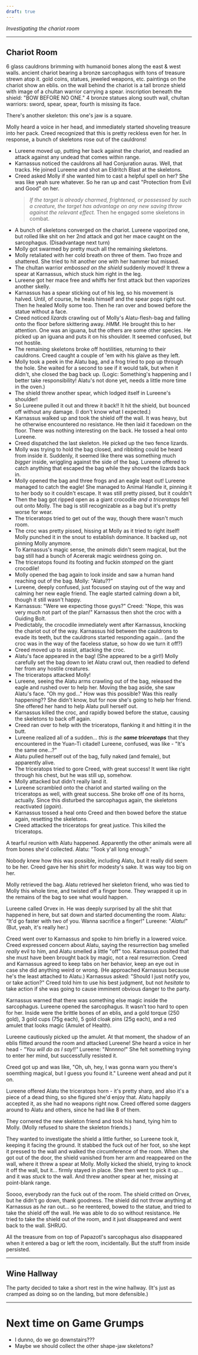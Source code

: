 ```yaml
---
draft: true
---
```

*Investigating the chariot room*

---
 
## Chariot Room

6 glass cauldrons brimming with humanoid bones along the east & west walls.
ancient chariot bearing a bronze sarcophagus with tons of treasure strewn atop it.
    gold coins, statues, jeweled weapons, etc.
paintings on the chariot show an eblis.
on the wall behind the chariot is a tall bronze shield with image of a chultan warrior carrying a spear.
    inscription beneath the shield:
    "BOW BEFORE NO ONE."
4 bronze statues along south wall, chultan warriors:
sword, spear, spear, fourth is missing its face.

There's another skeleton: this one's jaw is a square.

Molly heard a voice in her head, and immediately started shoveling treasure into her pack.
    Creed recognized that this is pretty reckless even for her.
In response, a bunch of skeletons rose out of the cauldrons!

- Lureene moved up, putting her back against the chariot, and readied an attack against any undead that comes within range.
- Karnassus noticed the cauldrons all had Conjuration auras. Well, that tracks. He joined Lureene and shot an Eldritch Blast at the skeletons.
- Creed asked Molly if she wanted him to cast a helpful spell on her? She was like yeah sure whatever. So he ran up and cast "Protection from Evil and Good" on her.  
  >  *If the target is already charmed, frightened, or possessed by such a creature, the target has advantage on any new saving throw against the relevant effect.*
  Then he engaged some skeletons in combat.
- A bunch of skeletons converged on the chariot. Lureene vaporized one, but rolled like shit on her 2nd attack and got her mace caught on the sarcophagus. (Disadvantage next turn)
- Molly got swarmed by pretty much all the remaining skeletons.
- Molly retaliated with her cold breath on three of them. Two froze and shattered.
  She tried to hit another one with her hammer but missed.
- The chultan warrior *embossed on the shield* suddenly moved! It threw a spear at Karnassus, which stuck him right in the leg.
- Lureene got her mace free and whiffs her first attack but then vaporizes another skelly.
- Karnassus has a spear sticking out of his leg, so his movement is halved. Until, of course, he heals himself and the spear pops right out. Then he healed Molly some too.
  Then he ran over and bowed before the statue without a face.
- Creed noticed *lizards* crawling out of Molly's Alatu-flesh-bag and falling onto the floor before skittering away. *HMM*. He brought this to her attention.
  One was an iguana, but the others are some other species.
  He picked up an iguana and puts it on his shoulder. It seemed confused, but not hostile.
- The remaining skeletons broke off hostilities, returning to their cauldrons. Creed caught a couple of 'em with his glaive as they left.
- Molly took a peek in the Alatu bag, and a frog tried to pop up through the hole.
  She waited for a second to see if it would talk, but when it didn't, she closed the bag back up. (Logic: Something's happening and I better take responsibility! Alatu's not done yet, needs a little more time in the oven.)
- The shield threw another spear, which lodged itself in Lureene's shoulder!
- So Lureene pulled it out and threw it back!! It hit the shield, but bounced off without any damage. (I don't know what I expected.)
- Karnassus walked up and took the shield off the wall. It was heavy, but he otherwise encountered no resistance. He then laid it facedown on the floor.
  There was nothing interesting on the back.
  He tossed a heal onto Lureene.
- Creed dispatched the last skeleton.
  He picked up the two fence lizards.
- Molly was trying to hold the bag closed, and ribbiting could be heard from inside it.
  Suddenly, it seemed like there was something much *bigger* inside, wriggling against the side of the bag.
  Lureene offered to catch anything that escaped the bag while they shoved the lizards back in.
- Molly opened the bag and three frogs and an eagle leapt out!
  Lureene managed to catch the eagle! She managed to Animal Handle it, pinning it to her body so it couldn't escape. It was still pretty pissed, but it couldn't 
- Then the bag got ripped open as a giant crocodile *and a triceratops* fell out onto Molly.
    The bag is still recognizable as a bag but it's pretty worse for wear.
- The triceratops tried to get out of the way, though there wasn't much room.
- The croc was pretty pissed, hissing at Molly as it tried to right itself!
Molly punched it in the snout to establish dominance.
It backed up, not pinning Molly anymore.
- To Karnassus's magic sense, the *animals* didn't seem magical, but the bag still had a bunch of Acererak magic weirdness going on.
- The triceratops found its footing and fuckin *stomped* on the giant crocodile!
- Molly opened the bag again to look inside and saw a human hand reaching out of the bag.
  Molly: "Alatu??"
- Lureene, deeply confused, just focused on staying out of the way and calming her new eagle friend. The eagle started calming down a bit, though it still wasn't happy.
- Karnassus: "Were we expecting those guys?"
  Creed: "Nope, this was very much not part of the plan!"
  Karnassus then shot the croc with a Guiding Bolt.
- Predictably, the crocodile immediately went after Karnassus, knocking the chariot out of the way. Karnassus hid between the cauldrons to evade its teeth, but the cauldrons started responding again... (and the croc was in the way of the faceless statue, so how do we turn it off?)
- Creed moved up to assist, attacking the croc.
- Alatu's face appeared in the bag! (She appeared to be a girl!)
  Molly carefully set the bag down to let Alatu crawl out, then readied to defend her from any hostile creatures.
- The triceratops attacked Molly!
- Lureene, seeing the Alatu arms crawling out of the bag, released the eagle and rushed over to help her. Moving the bag aside, she saw Alatu's face. "Oh my god..."
  How was this possible? Was this really happening?? She didn't know, but for now she's going to help her friend.
  She offered her hand to help Alatu pull herself out.
- Karnassus killed the croc, and rapidly bowed before the statue, causing the skeletons to back off again.
- Creed ran over to help with the triceratops, flanking it and hitting it in the butt.
- Lureene realized all of a sudden... *this is the **same triceratops*** that they encountered in the Yuan-Ti citadel!
  Lureene, confused, was like - "It's the same one...?"
- Alatu pulled herself out of the bag, fully naked (and female), but apparently alive.
- The triceratops tried to gore Creed, with great success! It went like right through his chest, but he was still up, somehow.
- Molly attacked but didn't really land it.
- Lureene scrambled onto the chariot and started wailing on the triceratops as well, with great success. She broke off one of its horns, actually.
  Since this disturbed the sarcophagus again, the skeletons reactivated (*again*).
- Karnassus tossed a heal onto Creed and then bowed before the statue again, resetting the skeletons.
- Creed attacked the triceratops for great justice. This killed the triceratops.


A tearful reunion with Alatu happened.
Apparently the other animals were all from bones she'd collected.
Alatu: "Took y'all long enough."

Nobody knew how this was possible, including Alatu, but it really did seem to be her.
Creed gave her his shirt for modesty's sake. It was way too big on her.

Molly retrieved the bag.
Alatu retrieved her skeleton friend, who was tied to Molly this whole time, and twisted off a finger bone. They wrapped it up in the remains of the bag to see what would happen.

Lureene called Orvex in. He was deeply surprised by all the shit that happened in here, but sat down and started documenting the room.
Alatu: "It'd go faster with two of you. Wanna sacrifice a finger!"
Lureene: "*Alatu!*" (But, yeah, it's really her.)

Creed went over to Karnassus and spoke to him briefly in a lowered voice.
Creed expressed concern about Alatu, saying the resurrection bag smelled *really* evil to him, and Alatu smelled a little "off" too.
Karnassus posited that she must have been brought back by magic, not a real resurrection.
Creed and Karnassus agreed to keep tabs on her behavior, keep an eye out in case she did anything weird or wrong.
    (He approached Karnassus because he's the least attached to Alatu.)
Karnassus asked: "Should I just notify you, or take action?"
    Creed told him to use his best judgment, but not *hesitate* to take action if she was going to cause imminent obvious danger to the party.

Karnassus warned that there was something else magic inside the sarcophagus.
Lureene opened the sarcophagus.
    It wasn't too hard to open for her.
Inside were the brittle bones of an eblis, and a gold torque (250 gold), 3 gold cups (75g each), 5 gold cloak pins (25g each), and a red amulet that looks magic (Amulet of Health).

Lureene cautiously picked up the amulet.
At that moment, the shadow of an eblis flitted around the room and attacked Lureene!
She heard a voice in her head - *"You will do as I say!!"*
    Lureene: "*Nnnnno!*"
    She felt something trying to enter her mind, but successfully resisted it.

Creed got up and was like, "Oh, uh, hey, I was gonna warn you there's soemthing magical, but I guess you found it."
Lureene went ahead and put it on.

Lureene offered Alatu the triceratops horn - it's pretty sharp, and also it's a piece of a dead thing, so she figured she'd enjoy that.
Alatu happily accepted it, as she had no weapons right now.
Creed offered some daggers around to Alatu and others, since he had like 8 of them.

They cornered the new skeleton friend and took his hand, tying him to Molly.
    (Molly refused to share the skeleton friends.)

They wanted to investigate the shield a little further, so Lureene took it, keeping it facing the ground. It stabbed the fuck out of her foot, so she kept it pressed to the wall and walked the circumference of the room.
When she got out of the door, the shield vanished from her arm and reappeared on the wall, where it threw a spear at Molly.
Molly kicked the shield, trying to knock it off the wall, but it... firmly stayed in place.
She then went to pick it up... and it was *stuck* to the wall. And threw another spear at her, missing at point-blank range.

Soooo, everybody ran the fuck out of the room.
The shield critted on Orvex, but he didn't go down, thank goodness.
The shield did not throw anything at Karnassus as *he* ran out...
    so he reentered, bowed to the statue, and tried to take the shield off the wall.
    He was able to do so without resistance.
    He tried to take the shield out of the room, and it just disappeared and went back to the wall. SHRUG.

All the treasure from on top of Papazotl's sarcophagus also disappeared when it entered a bag or left the room, incidentally. But the stuff from inside persisted.

---

## Wine Hallway

The party decided to take a short rest in the wine hallway.
    (It's just as cramped as doing so on the landing, but more defensible.)


---

# Next time on Game Grumps

- I dunno, do we go downstairs???
- Maybe we should collect the other shape-jaw skeletons?